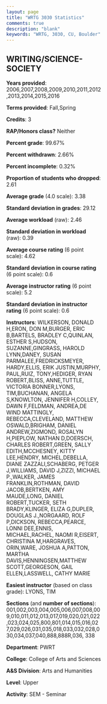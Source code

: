 ```yaml
---
layout: page
title: "WRTG 3030 Statistics"
comments: true
description: "blank"
keywords: "WRTG, 3030, CU, Boulder"
--- 
```

<head>
<script src="https://ajax.googleapis.com/ajax/libs/jquery/2.1.3/jquery.min.js"></script>
<script src="https://dl.dropboxusercontent.com/s/pc42nxpaw1ea4o9/highcharts.js?dl=0"></script>
<!-- <script src="../assets/js/highcharts.js"></script> -->
<style type="text/css">@font-face {
	font-family: "Bebas Neue";
	src: url(https://www.filehosting.org/file/details/544349/BebasNeue%20Regular.otf) format("opentype");
	}
	h1.Bebas { 
		font-family: "Bebas Neue", Verdana, Tahoma;
	}
</style>
</head>
<body>
	<div id="container" style="float: right; width: 45%; height: 88%; margin-left: 2.5%; margin-right: 2.5%;"></div>
	<script language="JavaScript">
		$(document).ready(function() {
		var chart = {type: 'column'};
		var title = {text: 'Grade Distribution'};
		var xAxis = {categories: ['A','B','C','D','F'],crosshair: true};
		var yAxis = {min: 0,title: {text: 'Percentage'}};
		var tooltip = {headerFormat: '<center><b><span style="font-size:20px">{point.key}</span></b></center>',
		               pointFormat: '<td style="padding:0"><b>{point.y:.1f}%</b></td>',
		               footerFormat: '</table>',shared: true,useHTML: true};
		var plotOptions = {column: {pointPadding: 0.0,borderWidth: 0}};  
		var credits = {enabled: false};var series= [{name: 'Percent',data: [52.59,39.82,5.29,0.63,1.67,]}];
		var json = {};
		json.chart = chart;
		json.title = title;
		json.tooltip = tooltip;
		json.xAxis = xAxis;
		json.yAxis = yAxis;  
		json.series = series;
		json.plotOptions = plotOptions;  
		json.credits = credits;
		$('#container').highcharts(json);
	});
	</script>
</body>
			   
## WRITING/SCIENCE-SOCIETY

**Years provided**: 2006,2007,2008,2009,2010,2011,2012,2013,2014,2015,2016

**Terms provided**: Fall,Spring

**Credits**: 3

**RAP/Honors class?** Neither

**Percent grade**: 99.67%

**Percent withdrawn**: 2.66%

**Percent incomplete**: 0.32%

**Proportion of students who dropped**: 2.61

**Average grade** (4.0 scale): 3.38

**Standard deviation in grades**: 29.12

**Average workload** (raw): 2.46

**Standard deviation in workload** (raw): 0.39

**Average course rating** (6 point scale): 4.62

**Standard deviation in course rating** (6 point scale): 0.6

**Average instructor rating** (6 point scale): 5.2

**Standard deviation in instructor rating** (6 point scale): 0.6

**Instructors**: WILKERSON, DONALD H,ERON, DON M,BURGER, ERIC B,BARTELS, BRADLEY C,QUINLAN, ESTHER S,HUDSON, SUZANNE,GINGRASS, HAROLD LYNN,DANEY, SUSAN PARMALEE,FREDRICKSMEYER, HARDY,ELLIS, ERIK JUSTIN,MURPHY, PAUL,RUIZ, TONY,HEDIGER, RYAN ROBERT,BLISS, ANNE,TUTTLE, VICTORIA BONNER,LYONS, TIM,BUCHANAN, ANGELA S,KNOWLTON, JENNIFER H,COLLEY, DAWN F,FELDMAN, ANDREA,DE WIND MATTINGLY, REBECCA,CLEVELAND, MATTHEW OSWALD,BRIGHAM, DANIEL ANDREW,ZIGMOND, ROSALYN H,PIEPLOW, NATHAN D,DOERSCH, CHARLES ROBERT,GREEN, SALLY EDITH,MCCHESNEY, KITTY LEE,HENDRY, MICHEL,DEBELLA, DIANE ZAZZALI,SCHABERG, PETGER J,WILLIAMS, DAVID J,ZIZZI, MICHAEL P.,WALKER, JAMES FRANKLIN,ROTHMAN, DAVID JACOB,BERTKEN, AMY MAUDE,LONG, DANIEL ROBERT,TUCKER, SETH BRADY,KLINGER, ELIZA G,DUPLER, DOUGLAS J.,NORGAARD, ROLF P,DICKSON, REBECCA,PEARCE, LONNI DEE,ENNIS, MICHAEL,RACHEL, NAOMI R,EISERT, CHRISTINA M,HARGRAVES, ORIN,WARE, JOSHUA A,PATTON, MARTHA DAVIS,HENNINGSEN,MATTHEW SCOTT,GEORGESON, GAIL ELLEN,LASSWELL, CATHY MARIE

**Easiest instructor** (based on class grade): LYONS, TIM

**Sections** (and **number of sections**): 001,002,003,004,005,006,007,008,009,010,011,012,013,017,019,020,021,022,023,024,025,800,801,014,015,016,027,029,026,031,035,018,033,032,028,030,034,037,040,888,888R,036, 338

**Department**: PWRT

**College**: College of Arts and Sciences

**A&S Division**: Arts and Humanities

**Level**: Upper

**Activity**: SEM - Seminar